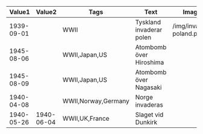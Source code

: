 | Value1    	| Value2		| Tags		| Text			| Images	|
| --			| --			| ---		| ---			| ---	|
| 1939-09-01	|				| WWII		| Tyskland invaderar polen	| /img/invasion-poland.png
| 1945-08-06	|				| WWII,Japan,US	| Atombomb över Hiroshima	
| 1945-08-09	|				| WWII,Japan,US	| Atombomb över Nagasaki	
| 1940-04-08	|				| WWII,Norway,Germany	| Norge invaderas	
| 1940-05-26	| 1940-06-04	| WWII,UK,France	| Slaget vid Dunkirk	